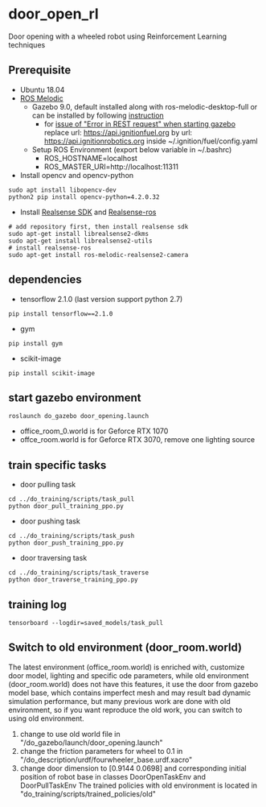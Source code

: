 # door_open_rl
Door opening with a wheeled robot using Reinforcement Learning techniques

## Prerequisite
- Ubuntu 18.04
- [ROS Melodic](http://wiki.ros.org/melodic/Installation/Ubuntu)
  - Gazebo 9.0, default installed along with ros-melodic-desktop-full or can be installed by following [instruction](http://gazebosim.org/tutorials?tut=install_ubuntu)
    - for [issue of "Error in REST request" when starting gazebo](https://answers.gazebosim.org//question/25030/gazebo-error-restcc205-error-in-rest-request/)
    replace url: https://api.ignitionfuel.org by url: https://api.ignitionrobotics.org inside ~/.ignition/fuel/config.yaml
  - Setup ROS Environment (export below variable in ~/.bashrc)
    - ROS_HOSTNAME=localhost
    - ROS_MASTER_URI=http://localhost:11311
- Install opencv and opencv-python
```
sudo apt install libopencv-dev
python2 pip install opencv-python=4.2.0.32
```
- Install [Realsense SDK](https://github.com/IntelRealSense/librealsense/blob/master/doc/distribution_linux.md) and [Realsense-ros](https://github.com/IntelRealSense/realsense-ros)
```
# add repository first, then install realsense sdk
sudo apt-get install librealsense2-dkms
sudo apt-get install librealsense2-utils
# install realsense-ros
sudo apt-get install ros-melodic-realsense2-camera
```

## dependencies
- tensorflow 2.1.0 (last version support python 2.7)
```
pip install tensorflow==2.1.0
```
- gym
```
pip install gym
```
- scikit-image
```
pip install scikit-image
```

## start gazebo environment
```
roslaunch do_gazebo door_opening.launch
```
- office_room_0.world is for Geforce RTX 1070
- offce_room.world is for Geforce RTX 3070, remove one lighting source


## train specific tasks
- door pulling task
```
cd ../do_training/scripts/task_pull
python door_pull_training_ppo.py
```

- door pushing task
```
cd ../do_training/scripts/task_push
python door_push_training_ppo.py
```

- door traversing task
```
cd ../do_training/scripts/task_traverse
python door_traverse_training_ppo.py
```

## training log
```
tensorboard --logdir=saved_models/task_pull
```

## Switch to old environment (door_room.world)
The latest environment (office_room.world) is enriched with, customize door model, lighting and specific ode parameters, while old environment (door_room.world) does not have this features, it use the door from gazebo model base, which contains imperfect mesh and may result bad dynamic simulation performance, but many previous work are done with old environment, so if you want reproduce the old work, you can switch to using old environment.
1. change to use old world file in "/do_gazebo/launch/door_opening.launch"
2. change the friction parameters for wheel to 0.1 in "/do_description/urdf/fourwheeler_base.urdf.xacro"
3. change door dimension to [0.9144 0.0698] and corresponding initial position of robot base in classes DoorOpenTaskEnv and DoorPullTaskEnv
The trained policies with old environment is located in "do_training/scripts/trained_policies/old"
